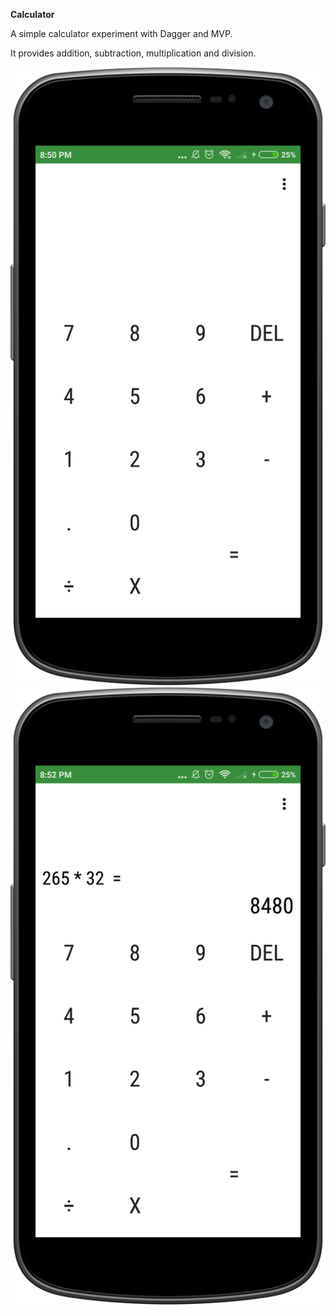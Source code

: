 **Calculator**

A simple calculator experiment with Dagger and MVP.

It provides addition, subtraction, multiplication and division.
 
 
![](screen_shots/first_1.png)
![](screen_shots\image_2.png)